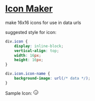 # [Icon Maker](http://micle2000.github.io/icon-maker/)

make 16x16 icons for use in data urls

suggested style for icon:
```css
div.icon {
	display: inline-block;
	vertical-align: top;
	width: 16px;
	height: 16px;
}

div.icon.icon-name {
	background-image: url(/* data */);
}
```

Sample Icon:
![=)](data:image/png;base64,iVBORw0KGgoAAAANSUhEUgAAABAAAAAQCAYAAAAf8/9hAAAAY0lEQVQ4T2NkoBAw4tD/H4c4hnpsBoA04zMYRQ5dIT7NMEehqEE2gBjNGIbADMCmGV0MKx+fAYTiB2zg4DaAULgQ5QX0BIURa1SLRqyJBE8yh1tM9aSM7BJsDiAqMxFKQCjyANyKHxExdiL5AAAAAElFTkSuQmCC)
